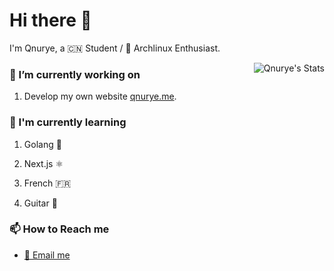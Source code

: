 # Hi there :wave:

I'm Qnurye, a :cn: Student / :penguin: Archlinux Enthusiast.

<img  src="https://github-readme-stats-nine-black-27.vercel.app/api?username=qnurye&theme=onedark&show_icons=true" alt="Qnurye's Stats" align="right"/>

### :telescope: I’m currently working on

1. Develop my own website [qnurye.me](https://github.com/Qnurye/qnurye.me.frontend).

### :seedling: I'm currently learning

1. Golang :rat:

2. Next.js :atom_symbol:

3. French :fr:

4. Guitar :guitar:

### :mailbox: How to Reach me

- [:email: Email me](mailto:qnuryeZmFjZj@proton.me)

